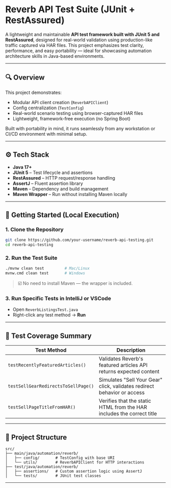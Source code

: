 # Reverb API Test Suite (JUnit + RestAssured)

A lightweight and maintainable **API test framework built with JUnit 5 and RestAssured**, designed for real-world validation using production-like traffic captured via HAR files. This project emphasizes test clarity, performance, and easy portability — ideal for showcasing automation architecture skills in Java-based environments.

---

## 🔍 Overview

This project demonstrates:
- Modular API client creation (`ReverbAPIClient`)
- Config centralization (`TestConfig`)
- Real-world scenario testing using browser-captured HAR files
- Lightweight, framework-free execution (no Spring Boot)

Built with portability in mind, it runs seamlessly from any workstation or CI/CD environment with minimal setup.

---

## ⚙️ Tech Stack

- **Java 17+**
- **JUnit 5** – Test lifecycle and assertions
- **RestAssured** – HTTP request/response handling
- **AssertJ** – Fluent assertion library
- **Maven** – Dependency and build management
- **Maven Wrapper** – Run without installing Maven locally

---

## 🚀 Getting Started (Local Execution)

### 1. Clone the Repository
```bash
git clone https://github.com/your-username/reverb-api-testing.git
cd reverb-api-testing
```

### 2. Run the Test Suite
```bash
./mvnw clean test         # Mac/Linux
mvnw.cmd clean test       # Windows
```

> ☑️ No need to install Maven — the wrapper is included.

### 3. Run Specific Tests in IntelliJ or VSCode
- Open `ReverbListingsTest.java`
- Right-click any test method → **Run**

---

## 🧪 Test Coverage Summary

| Test Method                          | Description                                                              |
|-------------------------------------|--------------------------------------------------------------------------|
| `testRecentlyFeaturedArticles()`    | Validates Reverb's featured articles API returns expected content        |
| `testSellGearRedirectsToSellPage()` | Simulates "Sell Your Gear" click, validates redirect behavior or access  |
| `testSellPageTitleFromHAR()`        | Verifies that the static HTML from the HAR includes the correct title    |

---

## 📁 Project Structure

```
src/
├── main/java/automation/reverb/
│   ├── config/       # TestConfig with base URI
│   └── utils/        # ReverbAPIClient for HTTP interactions
├── test/java/automation/reverb/
│   ├── assertions/   # Custom assertion logic using AssertJ
│   └── tests/        # JUnit test classes
```

---
